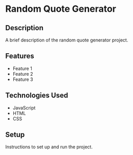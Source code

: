 # Random Quote Generator

## Description

A brief description of the random quote generator project.

## Features

- Feature 1
- Feature 2
- Feature 3

## Technologies Used

- JavaScript
- HTML
- CSS

## Setup

Instructions to set up and run the project.
